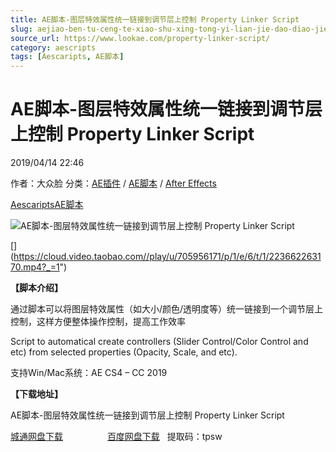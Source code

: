 ```yaml
---
title: AE脚本-图层特效属性统一链接到调节层上控制 Property Linker Script
slug: aejiao-ben-tu-ceng-te-xiao-shu-xing-tong-yi-lian-jie-dao-diao-jie-ceng-shang-kong-zhi-property-linker-script
source_url: https://www.lookae.com/property-linker-script/
category: aescripts
tags: [Aescaripts, AE脚本]
---
```

# AE脚本-图层特效属性统一链接到调节层上控制 Property Linker Script

2019/04/14 22:46

作者：大众脸
分类：[AE插件](https://www.lookae.com/after-effects/aechajian/) / [AE脚本](https://www.lookae.com/after-effects/aescripts/) / [After Effects](https://www.lookae.com/after-effects/)

[Aescaripts](https://www.lookae.com/tag/aescaripts/)[AE脚本](https://www.lookae.com/tag/ae%e8%84%9a%e6%9c%ac/)

![AE脚本-图层特效属性统一链接到调节层上控制 Property Linker Script](https://www.lookae.com/wp-content/uploads/2019/04/Property-Linker-Script.jpg "AE脚本-图层特效属性统一链接到调节层上控制 Property Linker Script-LookAE.com")

[﻿[﻿]("https://cloud.video.taobao.com//play/u/705956171/p/1/e/6/t/1/223662263170.mp4)](https://cloud.video.taobao.com//play/u/705956171/p/1/e/6/t/1/223662263170.mp4?_=1")

**【脚本介绍】**

通过脚本可以将图层特效属性（如大小/颜色/透明度等）统一链接到一个调节层上控制，这样方便整体操作控制，提高工作效率

Script to automatical create controllers (Slider Control/Color Control and etc) from selected properties (Opacity, Scale, and etc).

支持Win/Mac系统：AE CS4 – CC 2019

**【下载地址】**

AE脚本-图层特效属性统一链接到调节层上控制 Property Linker Script

[城通网盘下载](https://lookae.ctfile.com/fs/680462-365503040)                  [百度网盘下载](https://pan.baidu.com/s/16F08gwvQ3w-xcbqp5KD3BA)   提取码：tpsw
